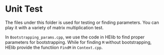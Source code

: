 # Unit Test

The files under this folder is used for testing or finding parameters. You can play it with a variety of matrix multiplication test.

In `Bootstrapping_params.cpp`, we use the code in HElib to find proper parameters for bootstrapping. While for finding `M` without bootstrapping, HElib provide the functiion `FindM` in `Context.cpp`.